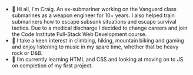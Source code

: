 - 👋 Hi all, I'm Craig. An ex-submariner working on the Vanguard class submarines as a weapon engineer for 10+ years. I also helped train submariners how to escape subsunk situations and escape survival tactics. Due to a medical discharge I decided to change careers and join the Code Institute Full-Stack Web Development course.
- 👀 I take a keen interest in climbing, hiking, mountain biking and gaming and enjoy listening to music in my spare time, whether that be heavy rock or D&B.
- 🌱 I’m currently learning HTML and CSS and looking at moving on to JS on completion of my first project.
